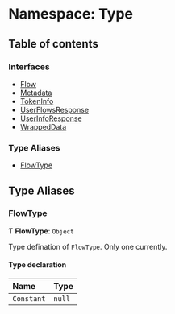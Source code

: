 # Namespace: Type

## Table of contents

### Interfaces

- [Flow](../interfaces/Type.Flow.md)
- [Metadata](../interfaces/Type.Metadata.md)
- [TokenInfo](../interfaces/Type.TokenInfo.md)
- [UserFlowsResponse](../interfaces/Type.UserFlowsResponse.md)
- [UserInfoResponse](../interfaces/Type.UserInfoResponse.md)
- [WrappedData](../interfaces/Type.WrappedData.md)

### Type Aliases

- [FlowType](Type.md#flowtype)

## Type Aliases

### FlowType

Ƭ **FlowType**: `Object`

Type defination of `FlowType`. Only one currently.

#### Type declaration

| Name | Type |
| :------ | :------ |
| `Constant` | ``null`` |
